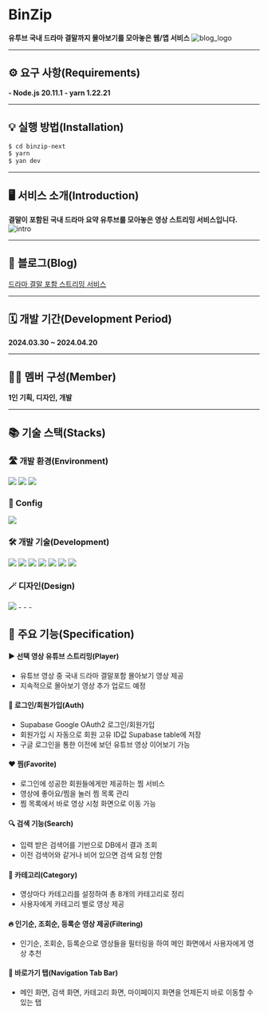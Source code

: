 # BinZip
**유투브 국내 드라마 결말까지 몰아보기를 모아놓은 웹/앱 서비스**
![blog_logo](https://github.com/Jack42chj/binzip-next/assets/86552441/81dd8587-f6f0-4f97-8c4b-95f1c4da3b8c)
- - -


## ⚙️ 요구 사항(Requirements)
**- Node.js 20.11.1**
**- yarn 1.22.21**
- - -


## 💡 실행 방법(Installation)
```bash
$ cd binzip-next
$ yarn
$ yan dev
```
- - -


## 🖥️ 서비스 소개(Introduction)
**결말이 포함된 국내 드라마 요약 유투브를 모아놓은 영상 스트리밍 서비스입니다.**
![intro](https://github.com/Jack42chj/binzip-next/assets/86552441/5913a58f-cc77-48d6-8321-819748146454)
- - -


## 📖 블로그(Blog)
[드라마 결말 포함 스트리밍 서비스](https://velog.io/@hojinch99/series/%EB%93%9C%EB%9D%BC%EB%A7%88-%EA%B2%B0%EB%A7%90-%ED%8F%AC%ED%95%A8-%EC%8A%A4%ED%8A%B8%EB%A6%AC%EB%B0%8D-%EC%84%9C%EB%B9%84%EC%8A%A4)
- - -


## 🗓️ 개발 기간(Development Period)
**2024.03.30 ~ 2024.04.20**
- - -


## 🙋‍♂️ 멤버 구성(Member)
**1인 기획, 디자인, 개발**
- - -


## 📚 기술 스택(Stacks)
### 🛣️ 개발 환경(Environment)
<div>
  <img src="https://img.shields.io/badge/VisualStudioCode-007ACC?style=for-the-badge&logo=visualstudiocode&logoColor=white">
  <img src="https://img.shields.io/badge/Github-181717?style=for-the-badge&logo=github&logoColor=white">
  <img src="https://img.shields.io/badge/Git-F05032?style=for-the-badge&logo=git&logoColor=white">
</div>

### 💫 Config
<img src="https://img.shields.io/badge/Yarn-2C8EBB?style=for-the-badge&logo=yarn&logoColor=white">


### 🛠️ 개발 기술(Development)
<div>
  <img src="https://img.shields.io/badge/Typescript-3178C6?style=for-the-badge&logo=typescript&logoColor=white">
  <img src="https://img.shields.io/badge/React-61DAFB?style=for-the-badge&logo=react&logoColor=white">
  <img src="https://img.shields.io/badge/Next.js-000000?style=for-the-badge&logo=nextdotjs&logoColor=white">
  <img src="https://img.shields.io/badge/TailwindCSS-06B6D4?style=for-the-badge&logo=tailwindcss&logoColor=white">
  <img src="https://img.shields.io/badge/ReactQuery-FF4154?style=for-the-badge&logo=reactquery&logoColor=white">
  <img src="https://img.shields.io/badge/Supabase-3FCF8E?style=for-the-badge&logo=supabase&logoColor=white">
  <img src="https://img.shields.io/badge/Zustand-696969?style=for-the-badge&logo=react&logoColor=white">
</div>


### 🪄 디자인(Design)
<img src="https://img.shields.io/badge/Figma-F24E1E?style=for-the-badge&logo=figma&logoColor=white">
- - -


## 🌟 주요 기능(Specification)
#### ▶️ 선택 영상 유튜브 스트리밍(Player)
- 유튜브 영상 중 국내 드라마 결말포함 몰아보기 영상 제공
- 지속적으로 몰아보기 영상 추가 업로드 예정

#### 🔑 로그인/회원가입(Auth)
- Supabase Google OAuth2 로그인/회원가입
- 회원가입 시 자동으로 회원 고유 ID값 Supabase table에 저장
- 구글 로그인을 통한 이전에 보던 유튜브 영상 이어보기 가능

#### ❤️ 찜(Favorite)
- 로그인에 성공한 회원들에게만 제공하는 찜 서비스
- 영상에 좋아요/찜을 눌러 찜 목록 관리
- 찜 목록에서 바로 영상 시청 화면으로 이동 가능

#### 🔍 검색 기능(Search)
- 입력 받은 검색어를 기반으로 DB에서 결과 조회
- 이전 검색어와 같거나 비어 있으면 검색 요청 안함

#### 📱 카테고리(Category)
- 영상마다 카테고리를 설정하여 총 8개의 카테고리로 정리
- 사용자에게 카테고리 별로 영상 제공

#### 🔥 인기순, 조회순, 등록순 영상 제공(Filtering)
- 인기순, 조회순, 등록순으로 영상들을 필터링을 하여 메인 화면에서 사용자에게 영상 추천

#### 🔗 바로가기 탭(Navigation Tab Bar)
- 메인 화면, 검색 화면, 카테고리 화면, 마이페이지 화면을 언제든지 바로 이동할 수 있는 탭
